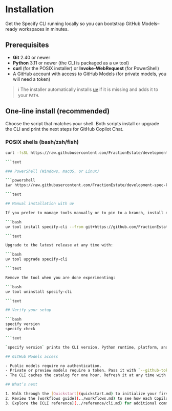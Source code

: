 # Installation

Get the Specify CLI running locally so you can bootstrap GitHub Models–ready workspaces in minutes.

## Prerequisites

- **Git** 2.40 or newer
- **Python** 3.11 or newer (the CLI is packaged as a uv tool)
- **curl** (for the POSIX installer) or **Invoke-WebRequest** (for PowerShell)
- A GitHub account with access to GitHub Models (for private models, you will need a token)

> ℹ️ The installer automatically installs [uv](https://docs.astral.sh/uv/) if it is missing and adds it to your `PATH`.

## One-line install (recommended)

Choose the script that matches your shell. Both scripts install or upgrade the CLI and print the next steps for GitHub Copilot Chat.

### POSIX shells (bash/zsh/fish)

```bash
curl -fsSL https://raw.githubusercontent.com/FractionEstate/development-spec-kit/main/scripts/bash/install-specify.sh | bash

```text

### PowerShell (Windows, macOS, or Linux)

```powershell
iwr https://raw.githubusercontent.com/FractionEstate/development-spec-kit/main/scripts/powershell/install-specify.ps1 -UseBasicParsing | iex

```text

## Manual installation with uv

If you prefer to manage tools manually or to pin to a branch, install directly with uv:

```bash
uv tool install specify-cli --from git+https://github.com/FractionEstate/development-spec-kit.git

```text

Upgrade to the latest release at any time with:

```bash
uv tool upgrade specify-cli

```text

Remove the tool when you are done experimenting:

```bash
uv tool uninstall specify-cli

```text

## Verify your setup

```bash
specify version
specify check

```text

`specify version` prints the CLI version, Python runtime, platform, and cache status. `specify check` confirms Git, VS Code, and GitHub Models prerequisites.

## GitHub Models access

- Public models require no authentication.
- Private or preview models require a token. Pass it with `--github-token`, or export `GH_TOKEN` / `GITHUB_TOKEN` before running `specify init` or `specify list-models`.
- The CLI caches the catalog for one hour. Refresh it at any time with `specify list-models --refresh`.

## What’s next

1. Walk through the [Quickstart](quickstart.md) to initialize your first workspace.
2. Review the [workflows guide](../workflows.md) to see how each Copilot command fits into Spec-Driven Development.
3. Explore the [CLI reference](../reference/cli.md) for additional commands and flags.
